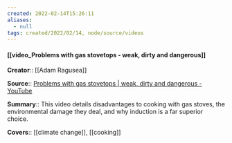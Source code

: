 ```yaml
---
created: 2022-02-14T15:26:11 
aliases:
  - null
tags: created/2022/02/14, node/source/videos
---
```


#### [[video_Problems with gas stovetops - weak, dirty and dangerous]]
**Creator**:: [[Adam Ragusea]]
 
**Source**:: [Problems with gas stovetops | weak, dirty and dangerous - YouTube](https://www.youtube.com/watch?v=CcAJ3_-Hou8&t=648s)

**Summary**:: This video details disadvantages to cooking with gas stoves, the environmental damage they deal, and why induction is a far superior choice. 

**Covers**:: [[climate change]], [[cooking]]